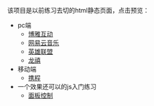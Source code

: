 该项目是以前练习去切的html静态页面，点击预览：

- pc端
  - [博雅互动](http://chenchunyang.site/html-practice/博雅互动练习/)
  - [网易云音乐](http://chenchunyang.site/html-practice/网易云音乐练习/)
  - [英雄联盟](http://chenchunyang.site/html-practice/英雄联盟练习/)
  - [龙禧](http://chenchunyang.site/html-practice/龙禧练习/)
- 移动端
  - [携程](http://chenchunyang.site/html-practice/携程练习/)
- 一个效果还可以的js入门练习
  - [面板控制](http://chenchunyang.site/html-practice/面板控制/)

